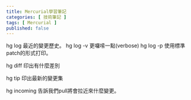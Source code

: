 ```yaml
---
title: Mercurial學習筆記
categories: [ 技術筆記 ]
tags: [ Mercurial ]
published: false
---
```


hg log 最近的變更歷史。
hg log -v 更囉嗦一點(verbose)
hg log -p 使用標準patch的形式打印。

hg diff 印出有什麼差別

hg tip 印出最新的變更集

hg incoming 告訴我們pull將會拉近來什麼變更。
